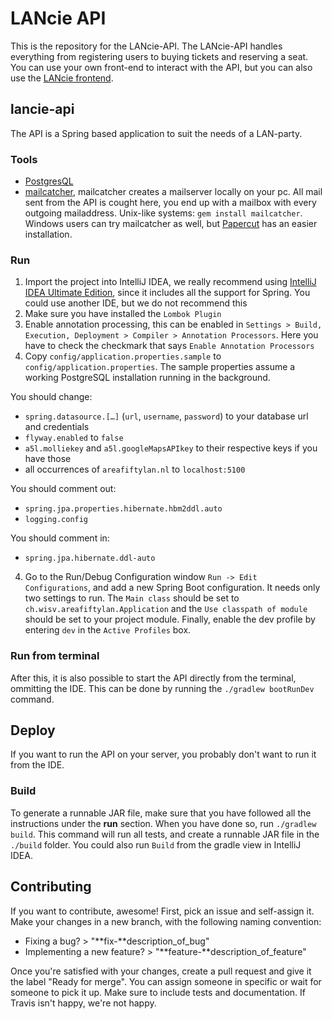 # LANcie API
This is the repository for the LANcie-API. The LANcie-API handles everything from registering users to buying tickets and reserving a seat. You can use your own front-end to interact with the API, but you can also use the [LANcie frontend](https://github.com/AreaFiftyLAN/lancie-frontend).

## lancie-api
The API is a Spring based application to suit the needs of a LAN-party.

### Tools
-   [PostgresQL](https://www.postgresql.org/)
-   [mailcatcher](https://mailcatcher.me/), mailcatcher creates a mailserver locally on your pc. All mail sent from the API is cought here, you end up with a mailbox with every outgoing mailaddress. Unix-like systems: `gem install mailcatcher`. Windows users can try mailcatcher as well, but [Papercut](https://github.com/changemakerstudios/papercut) has an easier installation. 

### Run
1.  Import the project into IntelliJ IDEA, we really recommend using [IntelliJ IDEA Ultimate Edition](https://www.jetbrains.com/idea/), since it includes all the support for Spring. You could use another IDE, but we do not recommend this
2.  Make sure you have installed the `Lombok Plugin`
2.  Enable annotation processing, this can be enabled in `Settings > Build, Execution, Deployment > Compiler > Annotation Processors`. Here you have to check the checkmark that says `Enable Annotation Processors`
3.  Copy `config/application.properties.sample` to `config/application.properties`. The sample properties assume a working PostgreSQL installation running in the background.

  You should change:
  - `spring.datasource.[…]` (`url`, `username`, `password`) to your database url and credentials
  - `flyway.enabled` to `false`
  - `a5l.molliekey` and `a5l.googleMapsAPIkey` to their respective keys if you have those
  - all occurrences of `areafiftylan.nl` to `localhost:5100`
 
  You should comment out:
  - `spring.jpa.properties.hibernate.hbm2ddl.auto`
  - `logging.config`
  
  You should comment in:
  - `spring.jpa.hibernate.ddl-auto`

4.  Go to the Run/Debug Configuration window `Run -> Edit Configurations`, and add a new Spring Boot configuration. It needs only two settings to run. The `Main class` should be set to `ch.wisv.areafiftylan.Application` and the `Use classpath of module` should be set to your project module. Finally, enable the dev profile by entering `dev` in the `Active Profiles` box.

### Run from terminal
After this, it is also possible to start the API directly from the terminal, ommitting the IDE. This can be done by running the `./gradlew bootRunDev` command.

## Deploy
If you want to run the API on your server, you probably don't want to run it from the IDE.

### Build
To generate a runnable JAR file, make sure that you have followed all the instructions under the **run** section. When you have done so, run `./gradlew build`. This command will run all tests, and create a runnable JAR file in the `./build` folder. You could also run `Build` from the gradle view in IntelliJ IDEA.

## Contributing
If you want to contribute, awesome! First, pick an issue and self-assign it. Make your changes in a new branch, with the following naming convention:

* Fixing a bug? > "**fix-**description\_of\_bug"
* Implementing a new feature? > "**feature-**description\_of\_feature"

Once you're satisfied with your changes, create a pull request and give it the label "Ready for merge". You can assign someone in specific or wait for someone to pick it up. Make sure to include tests and documentation. If Travis isn't happy, we're not happy.
